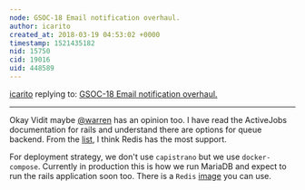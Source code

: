 ```yaml
---
node: GSOC-18 Email notification overhaul.
author: icarito
created_at: 2018-03-19 04:53:02 +0000
timestamp: 1521435182
nid: 15750
cid: 19016
uid: 448589
---
```




[icarito](../profile/icarito) replying to: [GSOC-18 Email notification overhaul.](../notes/vidit/02-16-2018/gsoc-18-email-notification-overhaul)

----
Okay Vidit maybe [@warren](/profile/warren) has an opinion too. I have read the ActiveJobs documentation for rails and understand there are options for queue backend. From the [list](http://edgeguides.rubyonrails.org/active_job_basics.html), I think Redis has the most support.

For deployment strategy, we don't use `capistrano` but we use `docker-compose`. Currently in production this is how we run MariaDB and expect to run the rails application soon too. There is a `Redis` [image](https://hub.docker.com/_/redis/) you can use.